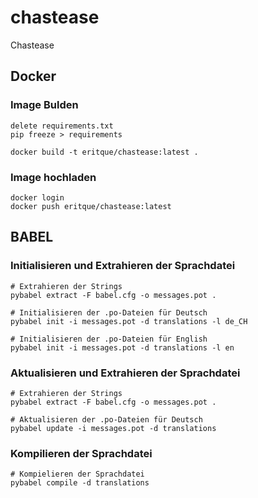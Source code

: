 # chastease

Chastease

## Docker

### Image Bulden

```Requirements im .venv erstellen
delete requirements.txt
pip freeze > requirements
```

```Docker
docker build -t eritque/chastease:latest .   
```

### Image hochladen

```Docker
docker login
docker push eritque/chastease:latest
```

## BABEL

### Initialisieren und Extrahieren der Sprachdatei

``` Text
# Extrahieren der Strings
pybabel extract -F babel.cfg -o messages.pot .

# Initialisieren der .po-Dateien für Deutsch
pybabel init -i messages.pot -d translations -l de_CH

# Initialisieren der .po-Dateien für English
pybabel init -i messages.pot -d translations -l en
```

### Aktualisieren und Extrahieren der Sprachdatei

``` Text
# Extrahieren der Strings
pybabel extract -F babel.cfg -o messages.pot .

# Aktualisieren der .po-Dateien für Deutsch
pybabel update -i messages.pot -d translations
```


### Kompilieren der Sprachdatei

``` Text
# Kompielieren der Sprachdatei
pybabel compile -d translations

```
